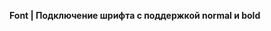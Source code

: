**Font | Подключение шрифта с поддержкой normal и bold**
<!--stackedit_data:
eyJoaXN0b3J5IjpbMTYwODM5NjgxN119
-->